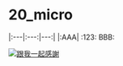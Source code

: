 # 20_micro


|:---|:---:|---:|
|:AAA| :123: BBB:

[![跟我一起感謝](https://img.youtube.com/vi/zFdCd_SG13U/10.jpg)](https://www.youtube.com/watch?time_continue=2&v=zFdCd_SG13U "跟我一起感謝")
